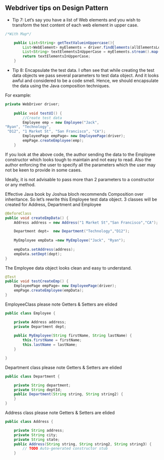 ## Webdriver tips on Design Pattern


- Tip 7: Let’s say you have a list of Web elements and you wish to transform the text content of each web element in upper case. 
```java
/*With Map*/

	public List<String> getTextValueinUppercase(){
		List<WebElement> myElements = driver.findElements(allElementsLoc);
		List<String> textElementsInUpperCase = myElements.stream().map((e) -> e.getText().toUpperCase()).collect(Collectors.toList());
		return textElementsInUpperCase;
	}

```
- Tip 8:  Encapsulate the test data. I often see that while creating the test data objects we pass several parameters to test data object. And it looks awful and considered to be a code smell. Hence, we should encapsulate the data using the Java composition techniques.

For example:
```java
private WebDriver driver;
	
	public void testUI() {
		//Create test data
		Employee emp = new Employee("Jack", 
"Ryan", "Technology",
 "D12", "1 Market St", "San Francisco", "CA");
		EmployeePage empPage= new EmployeePage(driver);
		empPage.createEmployee(emp);
	}
```
If you look at the above code, the author sending the data to the Employee constructor which looks tough to maintain and not easy to read. Also the author enforcing the user to specify all the parameters which the user may not be keen to provide in some cases. 

Ideally, it is not advisable to pass more than 2 parameters to a constructor or any method. 

Effective Java book by Joshua bloch recommends Composition over inheritance. So let’s rewrite this Employee test data object.  3 classes will be created for Address, Department and Employee 
```java
@BeforeClass
public void createEmpData() {
	Address address = new Address("1 Market St","San Francisco","CA");

	Department dept=  new Department("Technology","D12");
	
	MyEmployee empData =new MyEmployee("Jack", "Ryan");
		
	empData.setAddress(address);
	empData.setDept(dept);
}
```
The Employee data object looks clean and easy to understand.
```java
@Test
public void testCreateEmp() {		
	EmployeePage empPage= new EmployeePage(driver);
	empPage.createEmployee(empData);
}
```
EmployeeClass   please note Getters & Setters are elided

```java
public class Employee {

	private Address address;
	private Department dept;
	
	public MyEmployee(String firstName, String lastName) {
		this.firstName = firstName;
		this.lastName = lastName;
	}

}
```
Department class   please note Getters & Setters are elided

```java
public class Department {

	private String department;
	private String deptId;
	public Department(String string, String string2) {
	}
}
```
Address class   please note Getters & Setters are elided

```java
public class Address {

	private String address;
	private String city;
	private String state;
	public Address(String string, String string2, String string3) {
		// TODO Auto-generated constructor stub
	}


